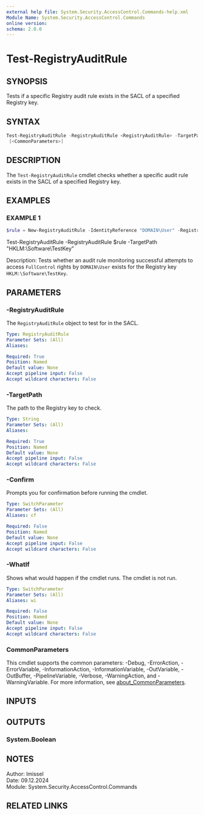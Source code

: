 ```yaml
---
external help file: System.Security.AccessControl.Commands-help.xml
Module Name: System.Security.AccessControl.Commands
online version:
schema: 2.0.0
---
```


# Test-RegistryAuditRule

## SYNOPSIS

Tests if a specific Registry audit rule exists in the SACL of a specified Registry key.

## SYNTAX

```powershell
Test-RegistryAuditRule -RegistryAuditRule <RegistryAuditRule> -TargetPath <String> [-WhatIf] [-Confirm]
 [<CommonParameters>]
```

## DESCRIPTION

The `Test-RegistryAuditRule` cmdlet checks whether a specific audit rule exists in the SACL of a specified Registry key.

## EXAMPLES

### EXAMPLE 1

```powershell
$rule = New-RegistryAuditRule -IdentityReference "DOMAIN\User" -RegistryRights FullControl -AuditFlags Success
```

Test-RegistryAuditRule -RegistryAuditRule $rule -TargetPath "HKLM:\Software\TestKey"

Description:
Tests whether an audit rule monitoring successful attempts to access `FullControl` rights by `DOMAIN\User` exists for the Registry key `HKLM:\Software\TestKey`.

## PARAMETERS

### -RegistryAuditRule

The `RegistryAuditRule` object to test for in the SACL.

```yaml
Type: RegistryAuditRule
Parameter Sets: (All)
Aliases:

Required: True
Position: Named
Default value: None
Accept pipeline input: False
Accept wildcard characters: False
```

### -TargetPath

The path to the Registry key to check.

```yaml
Type: String
Parameter Sets: (All)
Aliases:

Required: True
Position: Named
Default value: None
Accept pipeline input: False
Accept wildcard characters: False
```

### -Confirm

Prompts you for confirmation before running the cmdlet.

```yaml
Type: SwitchParameter
Parameter Sets: (All)
Aliases: cf

Required: False
Position: Named
Default value: None
Accept pipeline input: False
Accept wildcard characters: False
```

### -WhatIf

Shows what would happen if the cmdlet runs.
The cmdlet is not run.

```yaml
Type: SwitchParameter
Parameter Sets: (All)
Aliases: wi

Required: False
Position: Named
Default value: None
Accept pipeline input: False
Accept wildcard characters: False
```

### CommonParameters

This cmdlet supports the common parameters: -Debug, -ErrorAction, -ErrorVariable, -InformationAction, -InformationVariable, -OutVariable, -OutBuffer, -PipelineVariable, -Verbose, -WarningAction, and -WarningVariable. For more information, see [about_CommonParameters](http://go.microsoft.com/fwlink/?LinkID=113216).

## INPUTS

## OUTPUTS

### System.Boolean

## NOTES

Author: lmissel\
Date: 09.12.2024\
Module: System.Security.AccessControl.Commands

## RELATED LINKS
